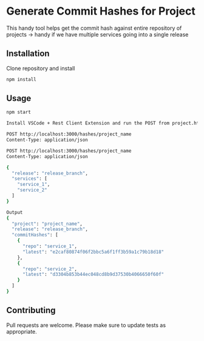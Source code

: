 # Generate Commit Hashes for Project

This handy tool helps get the commit hash against entire repository of projects -> handy if we have multiple services going into a single release

## Installation

Clone repository and install

```bash
npm install
```

## Usage

```bash
npm start

Install VSCode + Rest Client Extension and run the POST from project.http 

POST http://localhost:3000/hashes/project_name
Content-Type: application/json

POST http://localhost:3000/hashes/project_name
Content-Type: application/json

{
  "release": "release_branch",
  "services": [
    "service_1",
    "service_2"
  ]
}

Output
{
  "project": "project_name",
  "release": "release_branch",
  "commitHashes": [
    {
      "repo": "service_1",
      "latest": "e2caf80874f06f2bbc5a6f1ff3b59a1c79b18d18"
    },
    {
      "repo": "service_2",
      "latest": "d3304b853b44ec048cd8b9d37530b4066650f60f"
    }
  ]
}

```

## Contributing
Pull requests are welcome. Please make sure to update tests as appropriate.
